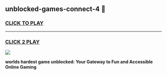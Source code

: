 
## unblocked-games-connect-4 👋
<h3>
<a href="https://premium.freeplayer.one?title=unblocked-games-connect-4&ref=14F">CLICK TO PLAY</a></h3>
<hr>

<h3>
<a href="https://premium.freeplayer.one?title=unblocked-games-connect-4&ref=14F">CLICK 2 PLAY</a>
  
</h3>

<a href="https://premium.freeplayer.one?title=unblocked-games-connect-4&ref=12F/"><img src="https://clearcache.store/games.png"></a>


**worlds hardest game unblocked: Your Gateway to Fun and Accessible Online Gaming**
